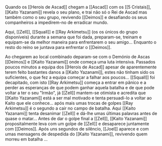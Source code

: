 Quando os [[Herois de Ascad]] chegam a [[Ascad]] com os [[5 Cristais]], [[Kaito Yazanami]] revela o seu plano, e trai não só o Rei de Ascad mas também como o seu grupo, revivendo [[Deimos]] e desafiando os seus companheiros a impedirem-no de erradicar mundo.

Aqui, [[Zell]], [[Squall]] e [[Ray Arkimetsu]] (os os únicos do grupo disponíveis) durante a semana que foi dada, preparam-se, treinam e equipam-se da melhor maneira para enfrentarem o seu amigo... Enquanto o resto do reino se juntava para enfrentar o [[Deimos]].

Ao chegarem ao local combinado deparam-se com o Demónio de Ascas [[Deimos]] e [[Kaito Yazanami]] onde começa uma luta intensiva. 
Passados poucos minutos a equipa dos [[Herois de Ascad]] apesar de aparentemente terem feito bastantes danos a [[Kaito Yazanami]], estes não tinham sido os suficientes, o que fez a equipa começar a falhar aos poucos... [[Squall]] foi decapitado, com isto [[Ray Arkimetsu]] começa a entrar em pânico e a perder as esperanças de que podem ganhar aquela batalha e de que pode voltar a ter o seu "Irmão", já [[Zell]] mantem-se otimista e acredita que [[Kaito Yazanami]] está a ser mal motivado e tenta persuadi-lo a voltar ao Kaito que ele conhece… após mais umas trocas de golpes [[Ray Arkimetsu]] é o segundo a cair no campo de batalha. Aqui [[Kaito Yazanami]] tenta desanimar [[Zell]] e dá-lhe umas últimas palavras antes de quase o matar... Antes de dar o golpe final a [[Zell]], [[Kaito Yazanami]] propositalmente leva com um golpe de [[Zell]] e desaparece juntamente com [[Deimos]]. Após uns segundos de silêncio, [[Joel]] aparece e com umas  mensagens de despedida do [[Kaito Yazanami]], revivendo quem morreu em batalha ...